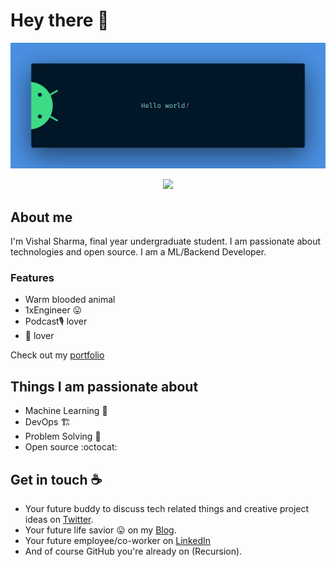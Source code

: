 # Hey there :wave:

<img src="https://raw.githubusercontent.com/makeavish/makeavish/master/banner.png" alt="Hello world">

<p align="center"> 
  <img src="https://komarev.com/ghpvc/?username=makeavish&&style=flat-square"/>
</p>

## About me

I'm Vishal Sharma, final year undergraduate student. I am passionate about technologies and open source. I am a ML/Backend Developer. 

### Features
- Warm blooded animal 
- 1xEngineer :stuck_out_tongue: 
- Podcast🎙 lover 
- :book: lover

Check out my [portfolio](https://cv.vishalsharma.dev/)

## Things I am passionate about

- Machine Learning :robot:
- DevOps 🏗
- Problem Solving 🧐
- Open source :octocat:

## Get in touch :coffee:

- Your future buddy to discuss tech related things and creative project ideas on [Twitter](https://twitter.com/makeavish).
- Your future life savior :stuck_out_tongue: on my [Blog](https://vishalsharma.dev/).
- Your future employee/co-worker on [LinkedIn](https://www.linkedin.com/in/makeavish)
- And of course GitHub you're already on (Recursion).


<!--
**makeavish/makeavish** is a ✨ _special_ ✨ repository because its `README.md` (this file) appears on your GitHub profile.

Here are some ideas to get you started:

- 🔭 I’m currently working on ...
- 🌱 I’m currently learning ...
- 👯 I’m looking to collaborate on ...
- 🤔 I’m looking for help with ...
- 💬 Ask me about ...
- 📫 How to reach me: ...
- 😄 Pronouns: ...
- ⚡ Fun fact: ...
-->
